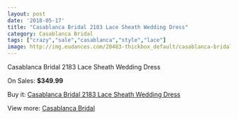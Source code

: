 ```yaml
---
layout: post
date: '2018-05-17'
title: "Casablanca Bridal 2183 Lace Sheath Wedding Dress"
category: Casablanca Bridal
tags: ["crazy","sale","casablanca","style","lace"]
image: http://img.eudances.com/20483-thickbox_default/casablanca-bridal-2183-lace-sheath-wedding-dress.jpg
---
```

Casablanca Bridal 2183 Lace Sheath Wedding Dress

On Sales: **$349.99**
<a href="https://www.eudances.com/en/casablanca-bridal/6150-casablanca-bridal-2183-lace-sheath-wedding-dress.html"><amp-img layout="responsive" width="600" height="600" src="//img.eudances.com/20483-thickbox_default/casablanca-bridal-2183-lace-sheath-wedding-dress.jpg" alt="Casablanca Bridal 2183 Lace Sheath Wedding Dress 0" /></a>
<a href="https://www.eudances.com/en/casablanca-bridal/6150-casablanca-bridal-2183-lace-sheath-wedding-dress.html"><amp-img layout="responsive" width="600" height="600" src="//img.eudances.com/20484-thickbox_default/casablanca-bridal-2183-lace-sheath-wedding-dress.jpg" alt="Casablanca Bridal 2183 Lace Sheath Wedding Dress 1" /></a>

Buy it: [Casablanca Bridal 2183 Lace Sheath Wedding Dress](https://www.eudances.com/en/casablanca-bridal/6150-casablanca-bridal-2183-lace-sheath-wedding-dress.html "Casablanca Bridal 2183 Lace Sheath Wedding Dress")

View more: [Casablanca Bridal](https://www.eudances.com/en/4-casablanca-bridal "Casablanca Bridal")